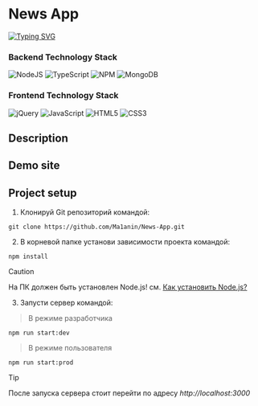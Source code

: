 # News App
[![Typing SVG](https://readme-typing-svg.demolab.com?font=Exo+2&size=18&duration=4000&pause=1000&color=BCFD4C&random=false&width=435&lines=Developed+and+supported+by+cortezzIP+and+Ma1anin)](https://git.io/typing-svg)

### Backend Technology Stack
![NodeJS](https://img.shields.io/badge/node.js-6DA55F?style=for-the-badge&logo=node.js&logoColor=white)
![TypeScript](https://img.shields.io/badge/typescript-%23007ACC.svg?style=for-the-badge&logo=typescript&logoColor=white)
![NPM](https://img.shields.io/badge/NPM-%23CB3837.svg?style=for-the-badge&logo=npm&logoColor=white)
![MongoDB](https://img.shields.io/badge/MongoDB-%234ea94b.svg?style=for-the-badge&logo=mongodb&logoColor=white)

### Frontend Technology Stack
![jQuery](https://img.shields.io/badge/jquery-%230769AD.svg?style=for-the-badge&logo=jquery&logoColor=white)
![JavaScript](https://img.shields.io/badge/javascript-%23323330.svg?style=for-the-badge&logo=javascript&logoColor=%23F7DF1E)
![HTML5](https://img.shields.io/badge/html5-%23E34F26.svg?style=for-the-badge&logo=html5&logoColor=white)
![CSS3](https://img.shields.io/badge/css3-%231572B6.svg?style=for-the-badge&logo=css3&logoColor=white)
## Description
## Demo site
## Project setup
1. Клонируй Git репозиторий командой:
```
git clone https://github.com/Ma1anin/News-App.git
```
2. В корневой папке установи зависимости проекта командой:
```gitbash
npm install
```
> [!CAUTION]
> На ПК должен быть установлен Node.js! см. [Как установить Node.js?](https://nodejs.org/en/learn/getting-started/how-to-install-nodejs)

3. Запусти сервер командой:
> В режиме разработчика
```
npm run start:dev
```
> В режиме пользователя
```
npm run start:prod
```

> [!TIP]
> После запуска сервера стоит перейти по адресу *http://localhost:3000*

